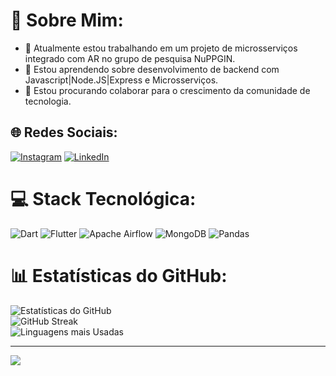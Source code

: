 # 💫 Sobre Mim:
- 🔭 Atualmente estou trabalhando em um projeto de microsserviços integrado com AR no grupo de pesquisa NuPPGIN.
- 🌱 Estou aprendendo sobre desenvolvimento de backend com Javascript|Node.JS|Express e Microsserviços.
- 👯 Estou procurando colaborar para o crescimento da comunidade de tecnologia.

## 🌐 Redes Sociais:
[![Instagram](https://img.shields.io/badge/Instagram-%23E4405F.svg?logo=Instagram&logoColor=white)](https://www.instagram.com/gabriel_cfd_/) [![LinkedIn](https://img.shields.io/badge/LinkedIn-%230077B5.svg?logo=linkedin&logoColor=white)](https://www.linkedin.com/in/gabriel-candido-75126829a/) 

# 💻 Stack Tecnológica:
![Dart](https://img.shields.io/badge/dart-%230175C2.svg?style=for-the-badge&logo=dart&logoColor=white) ![Flutter](https://img.shields.io/badge/Flutter-%2302569B.svg?style=for-the-badge&logo=Flutter&logoColor=white)  ![Apache Airflow](https://img.shields.io/badge/Apache%20Airflow-017CEE?style=for-the-badge&logo=Apache%20Airflow&logoColor=white) ![MongoDB](https://img.shields.io/badge/MongoDB-%234ea94b.svg?style=for-the-badge&logo=mongodb&logoColor=white)  ![Pandas](https://img.shields.io/badge/pandas-%23150458.svg?style=for-the-badge&logo=pandas&logoColor=white) 

# 📊 Estatísticas do GitHub:
![Estatísticas do GitHub](https://github-readme-stats.vercel.app/api?username=Gabriel-Candido-Ferreira&theme=dark&hide_border=false&include_all_commits=false&count_private=false)<br/>
![GitHub Streak](https://github-readme-streak-stats.herokuapp.com/?user=Gabriel-Candido-Ferreira&theme=dark&hide_border=false)<br/>
![Linguagens mais Usadas](https://github-readme-stats.vercel.app/api/top-langs/?username=Gabriel-Candido-Ferreira&theme=dark&hide_border=false&include_all_commits=false&count_private=false&layout=compact)

---
[![](https://visitcount.itsvg.in/api?id=Gabriel-Candido-Ferreira&icon=0&color=0)](https://visitcount.itsvg.in)

<!-- Orgulhosamente criado com GPRM (https://gprm.itsvg.in) -->
